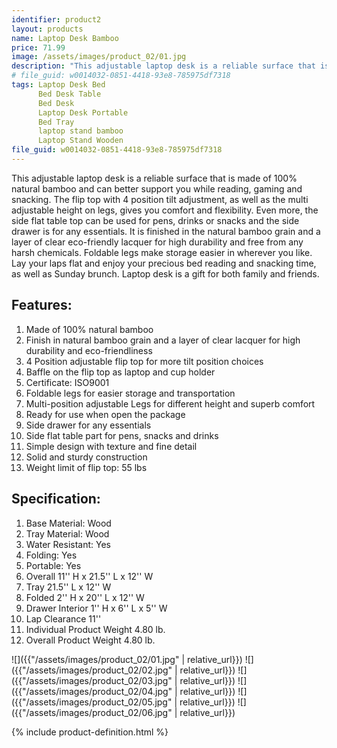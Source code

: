 ```yaml
---
identifier: product2
layout: products
name: Laptop Desk Bamboo
price: 71.99
image: /assets/images/product_02/01.jpg
description: "This adjustable laptop desk is a reliable surface that is made of 100% natural bamboo and can better support you while reading, gaming and snacking. The flip top with 4 position tilt adjustment, as well as the multi adjustable height on legs,"
# file_guid: w0014032-0851-4418-93e8-785975df7318
tags: Laptop Desk Bed
      Bed Desk Table
      Bed Desk
      Laptop Desk Portable
      Bed Tray
      laptop stand bamboo
      Laptop Stand Wooden
file_guid: w0014032-0851-4418-93e8-785975df7318
---
```

This adjustable laptop desk is a reliable surface that is made of 100% natural bamboo and can better support you while reading, gaming and snacking. The flip top with 4 position tilt adjustment, as well as the multi adjustable height on legs, gives you comfort and flexibility. Even more, the side flat table top can be used for pens, drinks or snacks and the side drawer is for any essentials. It is finished in the natural bamboo grain and a layer of clear eco-friendly lacquer for high durability and free from any harsh chemicals. Foldable legs make storage easier in wherever you like. Lay your laps flat and enjoy your precious bed reading and snacking time, as well as Sunday brunch. Laptop desk is a gift for both family and friends.


## Features:

1. Made of 100% natural bamboo
2. Finish in natural bamboo grain and a layer of clear lacquer for high durability and eco-friendliness
3. 4 Position adjustable flip top for more tilt position choices
4. Baffle on the flip top as laptop and cup holder
5. Certificate: ISO9001
6. Foldable legs for easier storage and transportation
7. Multi-position adjustable Legs for different height and superb comfort
8. Ready for use when open the package
9. Side drawer for any essentials
10. Side flat table part for pens, snacks and drinks
11. Simple design with texture and fine detail
12. Solid and sturdy construction
13. Weight limit of flip top: 55 lbs


## Specification:

1. Base Material: Wood
2. Tray Material: Wood
3. Water Resistant: Yes
4. Folding: Yes
5. Portable: Yes
6. Overall 11'' H x 21.5'' L x 12'' W
7. Tray 21.5'' L x 12'' W
8. Folded 2'' H x 20'' L x 12'' W
9. Drawer Interior 1'' H x 6'' L x 5'' W
10. Lap Clearance 11''
11. Individual Product Weight 4.80 lb.
12. Overall Product Weight 4.80 lb.

![]({{"/assets/images/product_02/01.jpg" | relative_url}})
![]({{"/assets/images/product_02/02.jpg" | relative_url}})
![]({{"/assets/images/product_02/03.jpg" | relative_url}})
![]({{"/assets/images/product_02/04.jpg" | relative_url}})
![]({{"/assets/images/product_02/05.jpg" | relative_url}})
![]({{"/assets/images/product_02/06.jpg" | relative_url}})

<div class="call">
        {% include product-definition.html %}
</div>
<br>
<div class="powr-reviews" id="caf6c2b8_1589127967"></div><script src="https://www.powr.io/powr.js?platform=embed"></script>